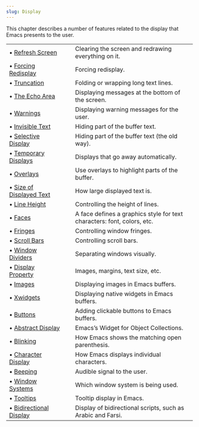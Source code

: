 ```yaml
---
slug: Display
---
```


This chapter describes a number of features related to the display that Emacs presents to the user.

|                                                                |    |                                                                         |
| :------------------------------------------------------------- | -- | :---------------------------------------------------------------------- |
| • [Refresh Screen](/docs/elisp/Refresh-Screen)                 |    | Clearing the screen and redrawing everything on it.                     |
| • [Forcing Redisplay](/docs/elisp/Forcing-Redisplay)           |    | Forcing redisplay.                                                      |
| • [Truncation](/docs/elisp/Truncation)                         |    | Folding or wrapping long text lines.                                    |
| • [The Echo Area](/docs/elisp/The-Echo-Area)                   |    | Displaying messages at the bottom of the screen.                        |
| • [Warnings](/docs/elisp/Warnings)                             |    | Displaying warning messages for the user.                               |
| • [Invisible Text](/docs/elisp/Invisible-Text)                 |    | Hiding part of the buffer text.                                         |
| • [Selective Display](/docs/elisp/Selective-Display)           |    | Hiding part of the buffer text (the old way).                           |
| • [Temporary Displays](/docs/elisp/Temporary-Displays)         |    | Displays that go away automatically.                                    |
| • [Overlays](/docs/elisp/Overlays)                             |    | Use overlays to highlight parts of the buffer.                          |
| • [Size of Displayed Text](/docs/elisp/Size-of-Displayed-Text) |    | How large displayed text is.                                            |
| • [Line Height](/docs/elisp/Line-Height)                       |    | Controlling the height of lines.                                        |
| • [Faces](/docs/elisp/Faces)                                   |    | A face defines a graphics style for text characters: font, colors, etc. |
| • [Fringes](/docs/elisp/Fringes)                               |    | Controlling window fringes.                                             |
| • [Scroll Bars](/docs/elisp/Scroll-Bars)                       |    | Controlling scroll bars.                                                |
| • [Window Dividers](/docs/elisp/Window-Dividers)               |    | Separating windows visually.                                            |
| • [Display Property](/docs/elisp/Display-Property)             |    | Images, margins, text size, etc.                                        |
| • [Images](/docs/elisp/Images)                                 |    | Displaying images in Emacs buffers.                                     |
| • [Xwidgets](/docs/elisp/Xwidgets)                             |    | Displaying native widgets in Emacs buffers.                             |
| • [Buttons](/docs/elisp/Buttons)                               |    | Adding clickable buttons to Emacs buffers.                              |
| • [Abstract Display](/docs/elisp/Abstract-Display)             |    | Emacs’s Widget for Object Collections.                                  |
| • [Blinking](/docs/elisp/Blinking)                             |    | How Emacs shows the matching open parenthesis.                          |
| • [Character Display](/docs/elisp/Character-Display)           |    | How Emacs displays individual characters.                               |
| • [Beeping](/docs/elisp/Beeping)                               |    | Audible signal to the user.                                             |
| • [Window Systems](/docs/elisp/Window-Systems)                 |    | Which window system is being used.                                      |
| • [Tooltips](/docs/elisp/Tooltips)                             |    | Tooltip display in Emacs.                                               |
| • [Bidirectional Display](/docs/elisp/Bidirectional-Display)   |    | Display of bidirectional scripts, such as Arabic and Farsi.             |
